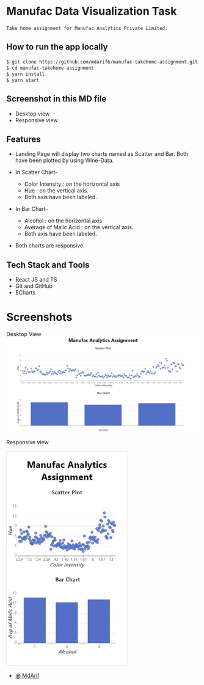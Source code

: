 # Manufac Data Visualization Task

    Take home assignment for Manufac Analytics Private Limited.

## How to run the app locally

```
$ git clone https://github.com/mdarif6/manufac-takehome-assignment.git
$ cd manufac-takehome-assignment
$ yarn install
$ yarn start
```

## Screenshot in this MD file

- Desktop view
- Responsive view

## Features

- Landing Page will display two charts named as Scatter and Bar. Both have been plotted by using Wine-Data.

- In Scatter Chart-

  - Color Intensity : on the horizontal axis
  - Hue : on the vertical axis.
  - Both axis have been labeled.

- In Bar Chart-
  - Alcohol : on the horizontal axis
  - Average of Malic Acid : on the vertical axis.
  - Both axis have been labeled.
- Both charts are responsive.

## Tech Stack and Tools

- React JS and TS
- Git and GitHub
- ECharts

# Screenshots

Desktop View
![Echart Desktopview Screenshot](/src/assets/images/desktopview.JPG)

Responsive view

![Echart Responsiveview Screenshot](/src/assets/images/responsiveview.JPG)

- [@ MdArif](https://github.com/mdarif6/)
